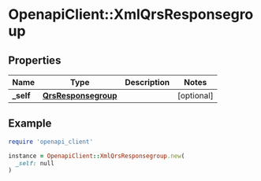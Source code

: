 # OpenapiClient::XmlQrsResponsegroup

## Properties

| Name | Type | Description | Notes |
| ---- | ---- | ----------- | ----- |
| **_self** | [**QrsResponsegroup**](QrsResponsegroup.md) |  | [optional] |

## Example

```ruby
require 'openapi_client'

instance = OpenapiClient::XmlQrsResponsegroup.new(
  _self: null
)
```

